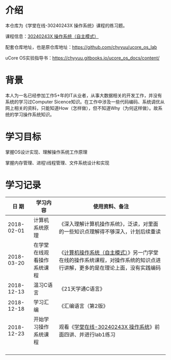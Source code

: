 # 介绍

本仓库为《学堂在线-30240243X 操作系统》课程的练习题。


课程信息：[30240243X 操作系统（自主模式）]( http://www.xuetangx.com/courses/course-v1:TsinghuaX+30240243X+sp/courseware/eeab809fe92d45549033de97f84d8a7c/) 

配套仓库地址，也是原仓库地址：https://github.com/chyyuu/ucore_os_lab


uCore OS实验指导书：https://chyyuu.gitbooks.io/ucore_os_docs/content/

# 背景

本人为一名已经参加工作5+年的IT从业者，从事大数据相关的开发工作，并没有系统的学习过Computer Sicence知识。在工作中涉及一些代码编码、系统调优从网上相关的资料，只能知道How（怎样做），但不知道Why（为何这样做）。故系统的学习操作系统知识。



# 学习目标

掌握OS设计实现、理解操作系统工作原理

掌握内存管理、进程\线程管理、文件系统设计和实现



# 学习记录

| 日      期 | 学习内容                   | 使用资料、备注                                               |
| ---------- | -------------------------- | ------------------------------------------------------------ |
| 2018-02-01 | 计算机系统原理             | 《深入理解计算机操作系统》，泛读，对里面的一些知识点理解得不够深入，计划后续重读 |
| 2018-03-20 | 在学堂在线观看操作系统课程 | 《[计算机操作系统（自主模式）](http://www.xuetangx.com/courses/course-v1:NJU+C1026+2016_T2/courseware)》另一门学堂在线的操作系统课程，对操作系统的知识点进行讲解，更多的是在理论上面，没有实践编码 |
| 2018-12-13 | 温习C语言                  | 《21天学通C语言》                                            |
| 2018-12-18 | 学习汇编                   | 《汇编语言（第2版》                                          |
| 2018-12-23 | 开始学习操作系统课程       | 观看《[学堂在线-30240243X 操作系统](http://www.xuetangx.com/courses/course-v1:TsinghuaX+30240243X+sp/courseware/be5b8d4fec0c4c329d19845020bc67b2/39384cfa48f44ee8a99561f69f4db4a5/)》前面四讲、并进行lab1练习 |
|            |                            |                                                              |
|            |                            |                                                              |
|            |                            |                                                              |
|            |                            |                                                              |



